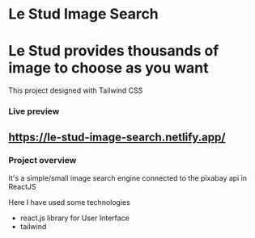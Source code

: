 # Le Stud Image Search
# Le Stud provides thousands of image to choose as you want

This project designed with Tailwind CSS

### Live preview
## https://le-stud-image-search.netlify.app/

### Project overview
It's a simple/small image search engine connected to the pixabay api in ReactJS

Here I have used some technologies
- react.js library for User Interface
- tailwind
